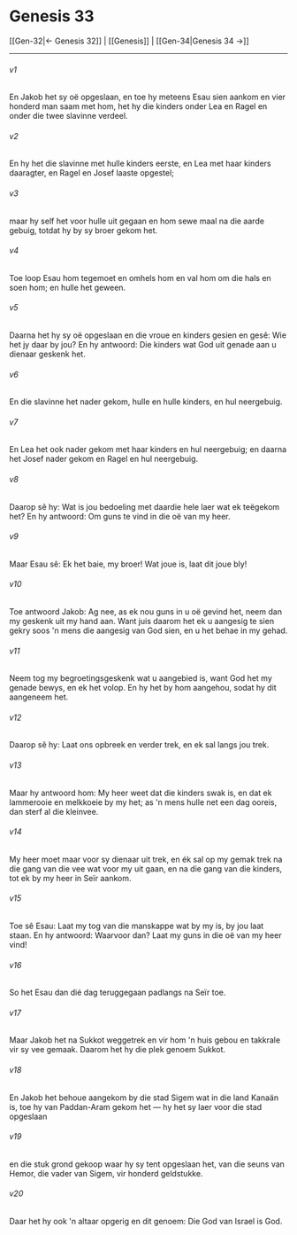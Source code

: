 # Genesis 33

[[Gen-32|← Genesis 32]] | [[Genesis]] | [[Gen-34|Genesis 34 →]]
***

###### v1
En Jakob het sy oë opgeslaan, en toe hy meteens Esau sien aankom en vier honderd man saam met hom, het hy die kinders onder Lea en Ragel en onder die twee slavinne verdeel. 
###### v2
En hy het die slavinne met hulle kinders eerste, en Lea met haar kinders daaragter, en Ragel en Josef laaste opgestel; 
###### v3
maar hy self het voor hulle uit gegaan en hom sewe maal na die aarde gebuig, totdat hy by sy broer gekom het. 
###### v4
Toe loop Esau hom tegemoet en omhels hom en val hom om die hals en soen hom; en hulle het geween. 
###### v5
Daarna het hy sy oë opgeslaan en die vroue en kinders gesien en gesê: Wie het jy daar by jou? En hy antwoord: Die kinders wat God uit genade aan u dienaar geskenk het. 
###### v6
En die slavinne het nader gekom, hulle en hulle kinders, en hul neergebuig. 
###### v7
En Lea het ook nader gekom met haar kinders en hul neergebuig; en daarna het Josef nader gekom en Ragel en hul neergebuig. 
###### v8
Daarop sê hy: Wat is jou bedoeling met daardie hele laer wat ek teëgekom het? En hy antwoord: Om guns te vind in die oë van my heer. 
###### v9
Maar Esau sê: Ek het baie, my broer! Wat joue is, laat dit joue bly! 
###### v10
Toe antwoord Jakob: Ag nee, as ek nou guns in u oë gevind het, neem dan my geskenk uit my hand aan. Want juis daarom het ek u aangesig te sien gekry soos 'n mens die aangesig van God sien, en u het behae in my gehad. 
###### v11
Neem tog my begroetingsgeskenk wat u aangebied is, want God het my genade bewys, en ek het volop. En hy het by hom aangehou, sodat hy dit aangeneem het. 
###### v12
Daarop sê hy: Laat ons opbreek en verder trek, en ek sal langs jou trek. 
###### v13
Maar hy antwoord hom: My heer weet dat die kinders swak is, en dat ek lammerooie en melkkoeie by my het; as 'n mens hulle net een dag ooreis, dan sterf al die kleinvee. 
###### v14
My heer moet maar voor sy dienaar uit trek, en ék sal op my gemak trek na die gang van die vee wat voor my uit gaan, en na die gang van die kinders, tot ek by my heer in Seïr aankom. 
###### v15
Toe sê Esau: Laat my tog van die manskappe wat by my is, by jou laat staan. En hy antwoord: Waarvoor dan? Laat my guns in die oë van my heer vind! 
###### v16
So het Esau dan dié dag teruggegaan padlangs na Seïr toe. 
###### v17
Maar Jakob het na Sukkot weggetrek en vir hom 'n huis gebou en takkrale vir sy vee gemaak. Daarom het hy die plek genoem Sukkot. 
###### v18
En Jakob het behoue aangekom by die stad Sigem wat in die land Kanaän is, toe hy van Paddan-Aram gekom het — hy het sy laer voor die stad opgeslaan 
###### v19
en die stuk grond gekoop waar hy sy tent opgeslaan het, van die seuns van Hemor, die vader van Sigem, vir honderd geldstukke. 
###### v20
Daar het hy ook 'n altaar opgerig en dit genoem: Die God van Israel is God. 
